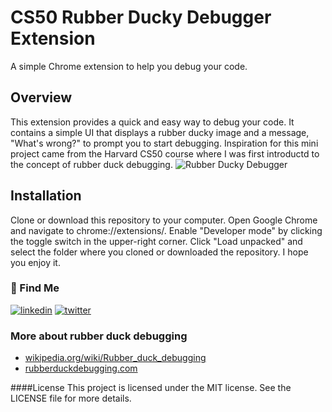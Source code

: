 
# CS50 Rubber Ducky Debugger Extension
A simple Chrome extension to help you debug your code.



## Overview

This extension provides a quick and easy way to debug your code. It contains a simple UI that displays a rubber ducky image and a message, "What's wrong?" to prompt you to start debugging. Inspiration for this mini project came from the Harvard CS50 course where I was first introductd to the concept of rubber duck debugging.
![Rubber Ducky Debugger](https://i.imgur.com/43TGsNK.png)


## Installation

Clone or download this repository to your computer.
Open Google Chrome and navigate to chrome://extensions/.
Enable "Developer mode" by clicking the toggle switch in the upper-right corner.
Click "Load unpacked" and select the folder where you cloned or downloaded the repository. I hope you enjoy it. 


### 🔗 Find Me
[![linkedin](https://img.shields.io/badge/linkedin-0A66C2?style=for-the-badge&logo=linkedin&logoColor=white)](https://www.linkedin.com/in/blissdaniel/)
[![twitter](https://img.shields.io/badge/twitter-1DA1F2?style=for-the-badge&logo=twitter&logoColor=white)](https://twitter.com/DANNYBLISS)


### More about rubber duck debugging

 - [wikipedia.org/wiki/Rubber_duck_debugging](https://en.wikipedia.org/wiki/Rubber_duck_debugging)
 - [rubberduckdebugging.com](https://github.com/matiassingers/awesome-readme)


####License
This project is licensed under the MIT license. See the LICENSE file for more details.
